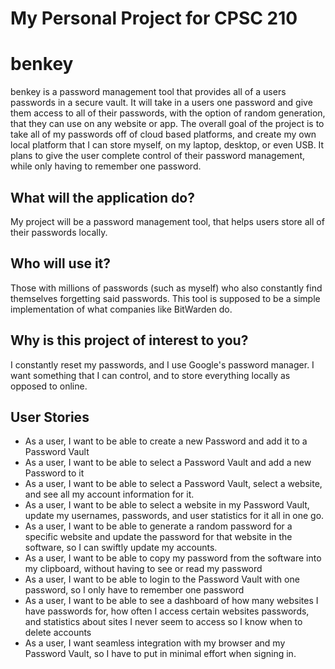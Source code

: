 # My Personal Project for CPSC 210
# benkey
benkey is a password management tool that provides all of a users passwords in a secure vault. 
It will take in a users one password and give them access to all of their passwords, with the option of random generation, that they can use on any website or app. 
The overall goal of the project is to take all of my passwords off of cloud based platforms, and create my own local platform that I can store myself, on my laptop, desktop, or even USB. 
It plans to give the user complete control of their password management, while only having to remember one password.
## What will the application do?
My project will be a  password management tool, that helps users store all of their passwords locally.

## Who will use it?

Those with millions of passwords (such as myself) who also constantly find themselves forgetting said passwords. This tool is supposed to be a simple implementation of what companies like BitWarden do. 
## Why is this project of interest to you?
I constantly reset my passwords, and I use Google's password manager. I want something that I can control, and to store everything locally as opposed to online.


## User Stories
- As a user, I want to be able to create a new Password and add it to a Password Vault
- As a user, I want to be able to select a Password Vault and add a new Password to it
- As a user, I want to be able to select a Password Vault, select a website, and see all my account information for it.
- As a user, I want to be able to select a website in my Password Vault, update my usernames, passwords, and user statistics for it all in one go.
- As a user, I want to be able to generate a random password for a specific website and update the password for that website in the software, so I can swiftly update my accounts.
- As a user, I want to be able to copy my password from the software into my clipboard, without having to see or read my password
- As a user, I want to be able to login to the Password Vault with one password, so I only have to remember one password
- As a user, I want to be able to see a dashboard of how many websites I have passwords for, how often I access certain websites passwords, and statistics about sites I never seem to access so I know when to delete accounts
- As a user, I want seamless integration with my browser and my Password Vault, so I have to put in minimal effort when signing in.